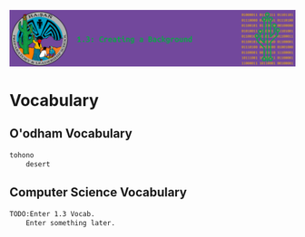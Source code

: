 ![header](assets/header.png)

# Vocabulary

## O'odham Vocabulary

```{glossary}
tohono
    desert
```

## Computer Science Vocabulary

```{glossary}
TODO:Enter 1.3 Vocab.
    Enter something later. 
```